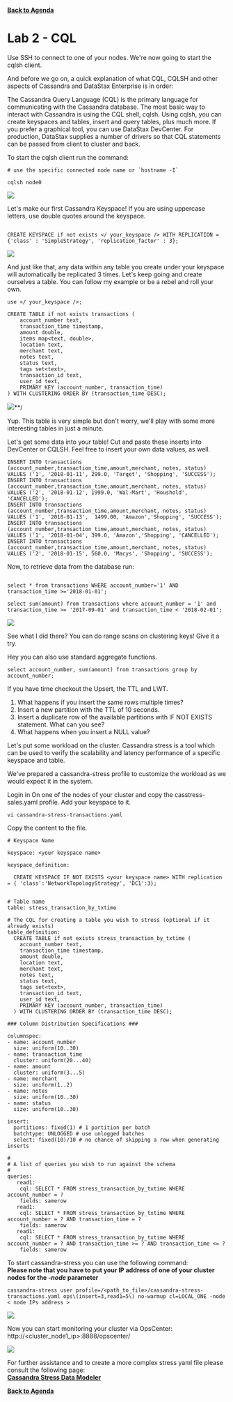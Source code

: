 **[Back to Agenda](./../README.md)**

# Lab 2 - CQL

Use SSH to connect to one of your nodes.  We're now going to start the cqlsh client.

And before we go on, a quick explanation of what CQL, CQLSH and other aspects of Cassandra and DataStax Enterprise is in order:

The Cassandra Query Language (CQL) is the primary language for communicating with the Cassandra database. The most basic way to interact with Cassandra is using the CQL shell, cqlsh. Using cqlsh, you can create keyspaces and tables, insert and query tables, plus much more. If you prefer a graphical tool, you can use DataStax DevCenter. For production, DataStax supplies a number of drivers so that CQL statements can be passed from client to cluster and back.

To start the cqlsh client run the command:

```
# use the specific connected node name or `hostname -I`

cqlsh node0
```

![](./img/lab2-1cqlsh.png )

Let's make our first Cassandra Keyspace! If you are using uppercase letters, use double quotes around the keyspace.

```

CREATE KEYSPACE if not exists </ your_keyspace /> WITH REPLICATION = {'class' : 'SimpleStrategy', 'replication_factor' : 3};

```

![](./img/lab2-2createkeyspace.png )

And just like that, any data within any table you create under your keyspace will automatically be replicated 3 times. Let's keep going and create ourselves a table. You can follow my example or be a rebel and roll your own.

```
use </ your_keyspace />;

CREATE TABLE if not exists transactions (
    account_number text,
    transaction_time timestamp,
    amount double,
    items map<text, double>,
    location text,
    merchant text,
    notes text,
    status text,
    tags set<text>,
    transaction_id text,
    user_id text,
    PRIMARY KEY (account_number, transaction_time)
) WITH CLUSTERING ORDER BY (transaction_time DESC);

```

![](./img/lab2-2createtable.png)**/

Yup. This table is very simple but don't worry, we'll play with some more interesting tables in just a minute.

Let's get some data into your table! Cut and paste these inserts into DevCenter or CQLSH. Feel free to insert your own data values, as well.

```
INSERT INTO transactions (account_number,transaction_time,amount,merchant, notes, status) VALUES ('1', '2018-01-11', 299.0, 'Target', 'Shopping', 'SUCCESS');
INSERT INTO transactions (account_number,transaction_time,amount,merchant, notes, status) VALUES ('2', '2018-01-12', 1999.0, 'Wal-Mart', 'Houshold', 'CANCELLED');
INSERT INTO transactions (account_number,transaction_time,amount,merchant, notes, status) VALUES ('1', '2018-01-13',  1499.00, 'Amazon','Shopping', 'SUCCESS');
INSERT INTO transactions (account_number,transaction_time,amount,merchant, notes, status) VALUES ('1', '2018-01-04', 399.0, 'Amazon','Shopping', 'CANCELLED');
INSERT INTO transactions (account_number,transaction_time,amount,merchant, notes, status) VALUES ('2', '2018-01-15', 560.0, 'Macys', 'Shopping', 'SUCCESS');
```

Now, to retrieve data from the database run:

```

select * from transactions WHERE account_number='1' AND transaction_time >='2018-01-01';

select sum(amount) from transactions where account_number = '1' and transaction_time >= '2017-09-01' and transaction_time < '2018-02-01';

```

![](./img/lab2-4select.png)

See what I did there? You can do range scans on clustering keys! Give it a try.

Hey you can also use standard aggregate functions.

```  
select account_number, sum(amount) from transactions group by account_number;
```

If you have time checkout the Upsert, the TTL and LWT.

1. What happens if you insert the same rows multiple times?
2. Insert a new partition with the TTL of 10 seconds.
3. Insert a duplicate row of the available partitions with IF NOT EXISTS statement. What can you see?
4. What happens when you insert a NULL value?



Let's put some workload on the cluster.
Cassandra stress is a tool which can be used to verify the scalability and latency performance of a specific keyspace and table.

We've prepared a cassandra-stress profile to customize the workload as we would expect it in the system.

Login in On one of the nodes of your cluster and copy the casstress-sales.yaml profile. Add your keyspace to it.

```
vi cassandra-stress-transactions.yaml
```
Copy the content to the file.

```
# Keyspace Name

keyspace: <your keyspace name>

keyspace_definition:

  CREATE KEYSPACE IF NOT EXISTS <your keyspace name> WITH replication = { 'class':'NetworkTopologyStrategy', 'DC1':3};


# Table name
table: stress_transaction_by_txtime

# The CQL for creating a table you wish to stress (optional if it already exists)
table_definition:
  CREATE TABLE if not exists stress_transaction_by_txtime (
    account_number text,
    transaction_time timestamp,
    amount double,
    location text,
    merchant text,
    notes text,
    status text,
    tags set<text>,
    transaction_id text,
    user_id text,
    PRIMARY KEY (account_number, transaction_time)
  ) WITH CLUSTERING ORDER BY (transaction_time DESC);

### Column Distribution Specifications ###

columnspec:
- name: account_number
  size: uniform(10..30)
- name: transaction_time
  cluster: uniform(20...40)
- name: amount
  cluster: uniform(3...5)
- name: merchant
  size: uniform(1..2)
- name: notes
  size: uniform(10..30)
- name: status
  size: uniform(10..30)

insert:
  partitions: fixed(1) # 1 partition per batch
  batchtype: UNLOGGED # use unlogged batches
  select: fixed(10)/10 # no chance of skipping a row when generating inserts

#
# A list of queries you wish to run against the schema
#
queries:
   read1:
    cql: SELECT * FROM stress_transaction_by_txtime WHERE account_number = ?
    fields: samerow
   read1:
    cql: SELECT * FROM stress_transaction_by_txtime WHERE account_number = ? AND transaction_time = ?
    fields: samerow
   read1:
    cql: SELECT * FROM stress_transaction_by_txtime WHERE account_number = ? AND transaction_time >= ? AND transaction_time <= ?
    fields: samerow
```

To start cassandra-stress you can use the following command:  
**Please note that you have to put your IP address of one of your cluster nodes for the *-node* parameter**

```
cassandra-stress user profile=/<path_to_file>/cassandra-stress-transactions.yaml ops\(insert=3,read1=5\) no-warmup cl=LOCAL_ONE -node < node IPs address >
```

![](./img/lab2-5casstress.png)

Now you can start monitoring your cluster via OpsCenter: http://<cluster_node1_ip>:8888/opscenter/

![](./img/lab2-6opscenter.png)

For further assistance and to create a more complex stress yaml file please consult the following page:   
**[Cassandra Stress Data Modeler](http://www.sestevez.com/sestevez/CassandraDataModeler/)**

**[Back to Agenda](./../README.md)**
